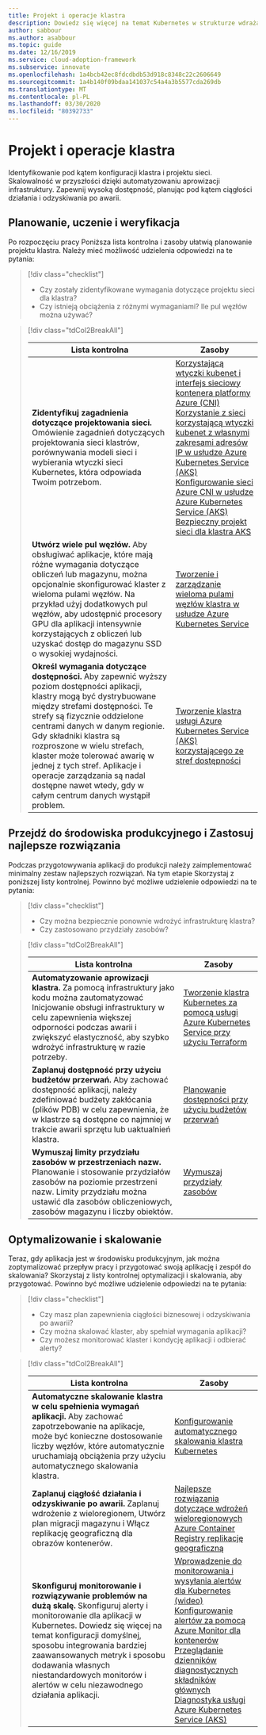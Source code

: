 ```yaml
---
title: Projekt i operacje klastra
description: Dowiedz się więcej na temat Kubernetes w strukturze wdrażania chmury na potrzeby projektowania i operacji klastra.
author: sabbour
ms.author: asabbour
ms.topic: guide
ms.date: 12/16/2019
ms.service: cloud-adoption-framework
ms.subservice: innovate
ms.openlocfilehash: 1a4bcb42ec8fdcdbdb53d918c8348c22c2606649
ms.sourcegitcommit: 1a4b140f09bdaa141037c54a4a3b5577cda269db
ms.translationtype: MT
ms.contentlocale: pl-PL
ms.lasthandoff: 03/30/2020
ms.locfileid: "80392733"
---
```

<!-- cSpell:ignore asabbour sabbour autoscaler PDBs -->

# <a name="cluster-design-and-operations"></a>Projekt i operacje klastra

Identyfikowanie pod kątem konfiguracji klastra i projektu sieci. Skalowalność w przyszłości dzięki automatyzowaniu aprowizacji infrastruktury. Zapewnij wysoką dostępność, planując pod kątem ciągłości działania i odzyskiwania po awarii.

## <a name="plan-train-and-proof"></a>Planowanie, uczenie i weryfikacja

Po rozpoczęciu pracy Poniższa lista kontrolna i zasoby ułatwią planowanie projektu klastra. Należy mieć możliwość udzielenia odpowiedzi na te pytania:

<!-- markdownlint-disable MD033 -->

> [!div class="checklist"]
>
> - Czy zostały zidentyfikowane wymagania dotyczące projektu sieci dla klastra?
> - Czy istnieją obciążenia z różnymi wymaganiami? Ile pul węzłów można używać?

<!-- -->

> [!div class="tdCol2BreakAll"]
>
> | Lista kontrolna  | Zasoby |
> |------------------------------------------------------------------|-----------------------------------------------------------------|
> | **Zidentyfikuj zagadnienia dotyczące projektowania sieci.** Omówienie zagadnień dotyczących projektowania sieci klastrów, porównywania modeli sieci i wybierania wtyczki sieci Kubernetes, która odpowiada Twoim potrzebom.    | [Korzystającą wtyczki kubenet i interfejs sieciowy kontenera platformy Azure (CNI)](https://docs.microsoft.com/azure/aks/concepts-network#azure-virtual-networks) <br/> [Korzystanie z sieci korzystającą wtyczki kubenet z własnymi zakresami adresów IP w usłudze Azure Kubernetes Service (AKS)](https://docs.microsoft.com/azure/aks/configure-kubenet) <br/> [Konfigurowanie sieci Azure CNI w usłudze Azure Kubernetes Service (AKS)](https://docs.microsoft.com/azure/aks/configure-azure-cni) <br/> [Bezpieczny projekt sieci dla klastra AKS](https://github.com/Azure/sg-aks-workshop/blob/master/cluster-design/NetworkDesign.md)|
> | **Utwórz wiele pul węzłów.** Aby obsługiwać aplikacje, które mają różne wymagania dotyczące obliczeń lub magazynu, można opcjonalnie skonfigurować klaster z wieloma pulami węzłów. Na przykład użyj dodatkowych pul węzłów, aby udostępnić procesory GPU dla aplikacji intensywnie korzystających z obliczeń lub uzyskać dostęp do magazynu SSD o wysokiej wydajności.   | [Tworzenie i zarządzanie wieloma pulami węzłów klastra w usłudze Azure Kubernetes Service](https://docs.microsoft.com/azure/aks/use-multiple-node-pools) |
> | **Określ wymagania dotyczące dostępności.** Aby zapewnić wyższy poziom dostępności aplikacji, klastry mogą być dystrybuowane między strefami dostępności. Te strefy są fizycznie oddzielone centrami danych w danym regionie. Gdy składniki klastra są rozproszone w wielu strefach, klaster może tolerować awarię w jednej z tych stref. Aplikacje i operacje zarządzania są nadal dostępne nawet wtedy, gdy w całym centrum danych wystąpił problem.   | [Tworzenie klastra usługi Azure Kubernetes Service (AKS) korzystającego ze stref dostępności](https://docs.microsoft.com/azure/aks/availability-zones) |

## <a name="go-to-production-and-apply-best-practices"></a>Przejdź do środowiska produkcyjnego i Zastosuj najlepsze rozwiązania

Podczas przygotowywania aplikacji do produkcji należy zaimplementować minimalny zestaw najlepszych rozwiązań. Na tym etapie Skorzystaj z poniższej listy kontrolnej. Powinno być możliwe udzielenie odpowiedzi na te pytania:

> [!div class="checklist"]
>
> - Czy można bezpiecznie ponownie wdrożyć infrastrukturę klastra?
> - Czy zastosowano przydziały zasobów?

<!-- -->

> [!div class="tdCol2BreakAll"]
>
> | Lista kontrolna  | Zasoby                                                                                                     |
> |------------------------------------------------------------------|-----------------------------------------------------------------|
> | **Automatyzowanie aprowizacji klastra.** Za pomocą infrastruktury jako kodu można zautomatyzować Inicjowanie obsługi infrastruktury w celu zapewnienia większej odporności podczas awarii i zwiększyć elastyczność, aby szybko wdrożyć infrastrukturę w razie potrzeby.     | [Tworzenie klastra Kubernetes za pomocą usługi Azure Kubernetes Service przy użyciu Terraform](https://docs.microsoft.com/azure/terraform/terraform-create-k8s-cluster-with-tf-and-aks)|
> | **Zaplanuj dostępność przy użyciu budżetów przerwań.** Aby zachować dostępność aplikacji, należy zdefiniować budżety zakłócania (plików PDB) w celu zapewnienia, że w klastrze są dostępne co najmniej w trakcie awarii sprzętu lub uaktualnień klastra. | [Planowanie dostępności przy użyciu budżetów przerwań](https://docs.microsoft.com/azure/aks/operator-best-practices-scheduler#plan-for-availability-using-pod-disruption-budgets)  |
> | **Wymuszaj limity przydziału zasobów w przestrzeniach nazw.** Planowanie i stosowanie przydziałów zasobów na poziomie przestrzeni nazw. Limity przydziału można ustawić dla zasobów obliczeniowych, zasobów magazynu i liczby obiektów.| [Wymuszaj przydziały zasobów](https://docs.microsoft.com/azure/aks/operator-best-practices-scheduler#enforce-resource-quotas)  |

## <a name="optimize-and-scale"></a>Optymalizowanie i skalowanie

Teraz, gdy aplikacja jest w środowisku produkcyjnym, jak można zoptymalizować przepływ pracy i przygotować swoją aplikację i zespół do skalowania? Skorzystaj z listy kontrolnej optymalizacji i skalowania, aby przygotować. Powinno być możliwe udzielenie odpowiedzi na te pytania:

> [!div class="checklist"]
>
> - Czy masz plan zapewnienia ciągłości biznesowej i odzyskiwania po awarii?
> - Czy można skalować klaster, aby spełniał wymagania aplikacji?
> - Czy możesz monitorować klaster i kondycję aplikacji i odbierać alerty?

<!-- -->

> [!div class="tdCol2BreakAll"]
>
> | Lista kontrolna  | Zasoby |
> |------------------------------------------------------------------|-----------------------------------------------------------------|
> | **Automatyczne skalowanie klastra w celu spełnienia wymagań aplikacji.** Aby zachować zapotrzebowanie na aplikacje, może być konieczne dostosowanie liczby węzłów, które automatycznie uruchamiają obciążenia przy użyciu automatycznego skalowania klastra. | [Konfigurowanie automatycznego skalowania klastra Kubernetes](https://docs.microsoft.com/azure/aks/cluster-autoscaler)    |
> | **Zaplanuj ciągłość działania i odzyskiwanie po awarii.** Zaplanuj wdrożenie z wieloregionem, Utwórz plan migracji magazynu i Włącz replikację geograficzną dla obrazów kontenerów. | [Najlepsze rozwiązania dotyczące wdrożeń wieloregionowych](https://docs.microsoft.com/azure/aks/operator-best-practices-multi-region)  <br/> [Azure Container Registry replikację geograficzną](https://docs.microsoft.com/azure/container-registry/container-registry-geo-replication)  |
> | **Skonfiguruj monitorowanie i rozwiązywanie problemów na dużą skalę.** Skonfiguruj alerty i monitorowanie dla aplikacji w Kubernetes. Dowiedz się więcej na temat konfiguracji domyślnej, sposobu integrowania bardziej zaawansowanych metryk i sposobu dodawania własnych niestandardowych monitorów i alertów w celu niezawodnego działania aplikacji. | [Wprowadzenie do monitorowania i wysyłania alertów dla Kubernetes (wideo)](https://www.youtube.com/watch?v=W7aN_z-cyUw&list=PLLasX02E8BPCrIhFrc_ZiINhbRkYMKdPT&index=16) <br/> [Konfigurowanie alertów za pomocą Azure Monitor dla kontenerów](https://docs.microsoft.com/azure/azure-monitor/insights/container-insights-overview) <br/> [Przeglądanie dzienników diagnostycznych składników głównych](https://docs.microsoft.com/azure/aks/view-master-logs) <br/> [Diagnostyka usługi Azure Kubernetes Service (AKS)](https://docs.microsoft.com/azure/aks/concepts-diagnostics)    |
